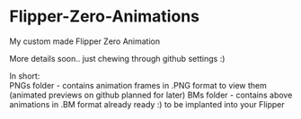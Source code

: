 # Flipper-Zero-Animations
My custom made Flipper Zero Animation

More details soon.. just chewing through github settings :)

In short:  
PNGs folder - contains animation frames in .PNG format to view them (animated previews on github planned for later)
BMs folder - contains above animations in .BM format already ready :) to be implanted into your Flipper
